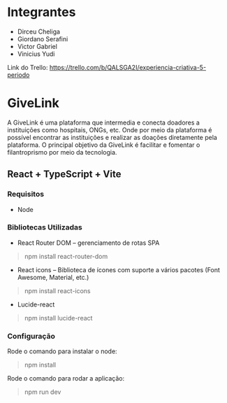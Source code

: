# Integrantes
* Dirceu Cheliga
* Giordano Serafini
* Victor Gabriel
* Vinicius Yudi

Link do Trello: https://trello.com/b/QALSGA2I/experiencia-criativa-5-periodo

# GiveLink
A GiveLink é uma plataforma que intermedia e conecta doadores a instituições como hospitais, ONGs, etc. Onde por meio da plataforma é possível encontrar as instituições e realizar as doações diretamente pela plataforma. O principal objetivo da GiveLink é facilitar e fomentar o filantroprismo por meio da tecnologia.

## React + TypeScript + Vite

### Requisitos
* Node
  

### Bibliotecas Utilizadas
* React Router DOM – gerenciamento de rotas SPA
> npm install react-router-dom

* React icons – Biblioteca de ícones com suporte a vários pacotes (Font Awesome, Material, etc.)
> npm install react-icons

* Lucide-react
> npm install lucide-react


### Configuração
Rode o comando para instalar o node:
> npm install

Rode o comando para rodar a aplicação:
> npm run dev



